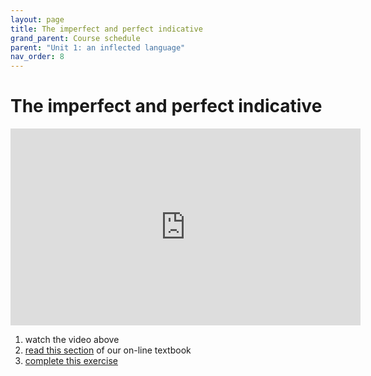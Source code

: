 ```yaml
---
layout: page
title: The imperfect and perfect indicative
grand_parent: Course schedule
parent: "Unit 1: an inflected language"
nav_order: 8
---
```



# The imperfect and perfect indicative

<iframe width="560" height="315" src="https://www.youtube.com/embed/ghll0S0AxsI" frameborder="0" allow="accelerometer; autoplay; encrypted-media; gyroscope; picture-in-picture" allowfullscreen></iframe>

1. watch the video above
2. [read this section]() of our on-line textbook
3. [complete this exercise](./exercise/)
